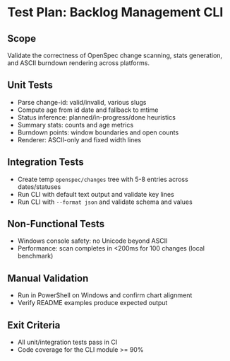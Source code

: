 # Test Plan: Backlog Management CLI

## Scope
Validate the correctness of OpenSpec change scanning, stats generation, and ASCII burndown rendering across platforms.

## Unit Tests

- Parse change-id: valid/invalid, various slugs
- Compute age from id date and fallback to mtime
- Status inference: planned/in-progress/done heuristics
- Summary stats: counts and age metrics
- Burndown points: window boundaries and open counts
- Renderer: ASCII-only and fixed width lines

## Integration Tests

- Create temp `openspec/changes` tree with 5-8 entries across dates/statuses
- Run CLI with default text output and validate key lines
- Run CLI with `--format json` and validate schema and values

## Non-Functional Tests

- Windows console safety: no Unicode beyond ASCII
- Performance: scan completes in <200ms for 100 changes (local benchmark)

## Manual Validation

- Run in PowerShell on Windows and confirm chart alignment
- Verify README examples produce expected output

## Exit Criteria

- All unit/integration tests pass in CI
- Code coverage for the CLI module >= 90%

